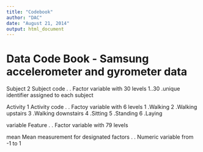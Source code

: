 ```yaml
---
title: "Codebook"
author: "DAC"
date: "August 21, 2014"
output: html_document
---
```


# Data Code Book - Samsung accelerometer and gyrometer data

Subject 2
    Subject code . . Factor variable with 30 levels
        1..30 .unique identifier assigned to each subject
        
Activity 1
    Activity code . . Factoy variable with 6 levels
        1 .Walking
        2 .Walking upstairs
        3 .Walking downstairs
        4 .Sitting
        5 .Standing
        6 .Laying
        
variable 
    Feature . . Factor variable with 79 levels
    
mean
    Mean measurement for designated factors . . Numeric variable from -1 to 1
    
    

